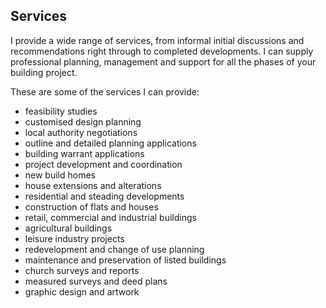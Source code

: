 Services
--------

I provide a wide range of services, from informal initial discussions and recommendations right through to completed developments. I can supply professional planning, management and support for all the phases of your building project.

These are some of the services I can provide:

* feasibility studies
* customised design planning
* local authority negotiations
*	outline and detailed planning applications
*	building warrant applications
*	project development and coordination
*	new build homes
*	house extensions and alterations
*	residential and steading developments
*	construction of flats and houses
*	retail, commercial and industrial buildings
*	agricultural buildings
*	leisure industry projects
*	redevelopment and change of use planning
*	maintenance and preservation of listed buildings
*	church surveys and reports
*	measured surveys and deed plans
*	graphic design and artwork
